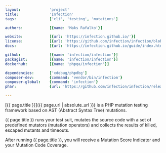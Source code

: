 ```yaml
---
layout:             'project'
title:              'Infection'
tags:               ['cli', 'testing', 'mutations']

authors:            [{name: 'Maks Rafalko'}]

website:            [{url: 'https://infection.github.io/'}] 
license:            [{url: 'https://github.com/infection/infection/blob/master/LICENSE', label: 'BSD 3-Clause License'}] 
docs:               [{url: 'https://infection.github.io/guide/index.html'}] 

github:             [{name: 'infection/infection'}] 
packagist:          [{name: 'infection/infection'}]
dockerhub:          [{name: 'phpqa/infection'}]

dependencies:       ['xdebug/phpdbg']
composer-dev:       {command: 'vendor/bin/infection'}
composer-global:    {command: 'infection'}
phar:               {url: 'https://github.com/infection/infection/releases/download/X.X.X/infection.phar'}

---
```


[{{ page.title }}]({{ page.url | absolute_url }}) is a PHP mutation testing framework based 
on AST (Abstract Syntax Tree) mutations.

<!--more--> 

{{ page.title }} runs your test suit, mutates the source code with a set of predefined mutators (mutation operators)
and collects the results of killed, escaped mutants and timeouts.

After running {{ page.title }}, you will receive a Mutation Score Indicator and your Mutation Code Coverage.

